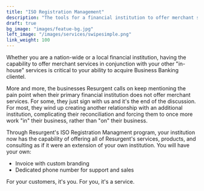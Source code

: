 ```yaml
---
title: "ISO Registration Management"
description: "The tools for a financial institution to offer merchant services, without the overhead."
draft: true
bg_image: "images/featue-bg.jpg"
left_image: "/images/services/swipesimple.png"
link_weight: 100
---
```


Whether you are a nation-wide or a local financial institution, having the capability to offer merchant services 
in conjunction with your other "in-house" services is critical to your ability to acquire Business Banking clientel.

More and more, the businesses Resurgent calls on keep mentioning the pain point when their primary financial institution
does not offer merchant services.  For some, they just sign with us and it's the end of the discussion.  For most,
they wind up creating another relationship with an additional institution, complicating their reconciliation and 
forcing them to once more work "in" their business, rather than "on" their business.

Through Resurgent's ISO Registration Managment program, your institution now has the capability of offering all 
of Resurgent's services, products, and consulting as if it were an extension of your own institution.  You will have
your own:

* Invoice with custom branding
* Dedicated phone number for support and sales

For your customers, it's you.  For you, it's a service.
